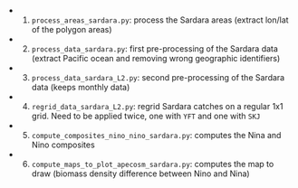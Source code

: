 - 1) `process_areas_sardara.py`: process the Sardara areas (extract lon/lat of the polygon areas)
- 2) `process_data_sardara.py`: first pre-processing of the Sardara data (extract Pacific ocean and removing wrong geographic identifiers)
- 3) `process_data_sardara_L2.py`: second pre-processing of the Sardara data (keeps monthly data)
- 4) `regrid_data_sardara_L2.py`: regrid Sardara catches on a regular 1x1 grid. Need to be applied twice, one with `YFT` and one with `SKJ`
- 5) `compute_composites_nino_nino_sardara.py`: computes the Nina and Nino composites
- 6) `compute_maps_to_plot_apecosm_sardara.py`: computes the map to draw (biomass density difference between Nino and Nina)
